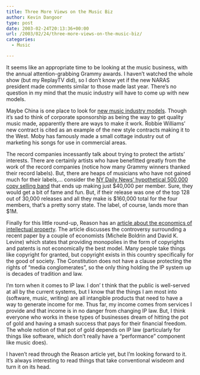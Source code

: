 ```yaml
---
title: Three More Views on the Music Biz
author: Kevin Dangoor
type: post
date: 2003-02-24T20:13:36+00:00
url: /2003/02/24/three-more-views-on-the-music-biz/
categories:
  - Music

---
```

It seems like an appropriate time to be looking at the music business, with the annual attention-grabbing Grammy awards. I haven&#8217;t watched the whole show (but my ReplayTV did), so I don&#8217;t know yet if the new NARAS president made comments similar to those made last year. There&#8217;s no question in my mind that the music industry will have to come up with new models.

Maybe China is one place to look for [new music industry models][1]. Though it&#8217;s sad to think of corporate sponsorship as being the way to get quality music made, apparently there are ways to make it work. Robbie Williams&#8217; new contract is cited as an example of the new style contracts making it to the West. Moby has famously made a small cottage industry out of marketing his songs for use in commercial areas.
  
<!--more-->


  
The record companies incessantly talk about trying to protect the artists&#8217; interests. There are certainly artists who have benefitted greatly from the work of the record companies (notice how many Grammy winners thanked their record labels). But, there are heaps of musicians who have not gained much for their labels,&#8230; consider the [NY Daily News&#8217; hypothetical 500,000 copy selling band][2] that ends up making just $40,000 per member. Sure, they would get a bit of fame and fun. But, if their release was one of the top 128 out of 30,000 releases and all they make is $160,000 total for the four members, that&#8217;s a pretty sorry state. The label, of course, lands more than $1M.

Finally for this little round-up, Reason has an [article about the economics of intellectual property][3]. The article discusses the controversy surrounding a recent paper by a couple of economists (Michele Boldrin and David K. Levine) which states that providing monopolies in the form of copyrights and patents is not economically the best model. Many people take things like copyright for granted, but copyright exists in this country specifically for the good of society. The Constitution does not have a clause protecting the rights of &#8220;media conglomerates&#8221;, so the only thing holding the IP system up is decades of tradition and law.

I&#8217;m torn when it comes to IP law. I don&#8217; t think that the public is well-served at all by the current systems, but I know that the things I am most into (software, music, writing) are all intangible products that need to have a way to generate income for me. Thus far, my income comes from services I provide and that income is in no danger from changing IP law. But, I think everyone who works in these types of businesses dream of hitting the pot of gold and having a smash success that pays for their financial freedom. The whole notion of that pot of gold depends on IP law (particularly for things like software, which don&#8217;t really have a &#8220;performance&#8221; component like music does).

I haven&#8217;t read through the Reason article yet, but I&#8217;m looking forward to it. It&#8217;s always interesting to read things that take conventional wisdeom and turn it on its head.

 [1]: http://www.iht.com/articles/87521.html
 [2]: http://www.nydailynews.com/entertainment/story/60991p-57008c.html
 [3]: http://www.reason.com/0303/fe.dc.creation.shtml